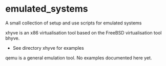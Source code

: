 # emulated_systems
A small collection of setup and use scripts for emulated systems

xhyve is an x86 virtualisation tool based on the FreeBSD virtualisation tool bhyve.
  - See directory xhyve for examples

qemu is a general emulation tool. No examples documented here yet.
